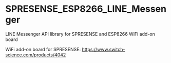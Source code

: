 # SPRESENSE_ESP8266_LINE_Messenger
LINE Messenger API library for SPRESENSE and ESP8266 WiFi add-on board 

WiFi add-on board for SPRESENSE: https://www.switch-science.com/products/4042
